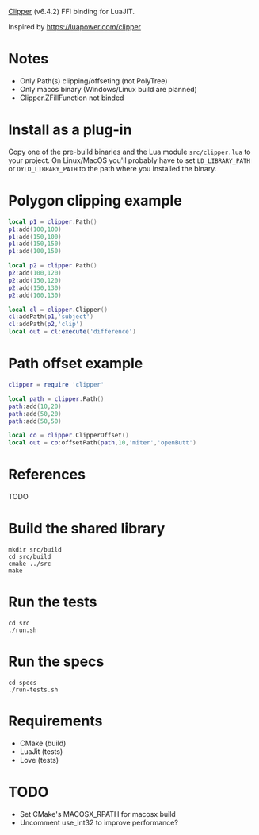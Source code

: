 [Clipper](http://www.angusj.com/delphi/clipper.php) (v6.4.2) FFI binding for LuaJIT.

Inspired by https://luapower.com/clipper

# Notes

* Only Path(s) clipping/offseting (not PolyTree)
* Only macos binary (Windows/Linux build are planned)
* Clipper.ZFillFunction not binded

# Install as a plug-in

Copy one of the pre-build binaries and the Lua module `src/clipper.lua` to your project. On Linux/MacOS you'll probably have to set `LD_LIBRARY_PATH` or `DYLD_LIBRARY_PATH` to the path where you installed the binary.

# Polygon clipping example

```Lua
local p1 = clipper.Path()
p1:add(100,100)
p1:add(150,100)
p1:add(150,150)
p1:add(100,150)

local p2 = clipper.Path()
p2:add(100,120)
p2:add(150,120)
p2:add(150,130)
p2:add(100,130)

local cl = clipper.Clipper()
cl:addPath(p1,'subject')
cl:addPath(p2,'clip')
local out = cl:execute('difference')
```

# Path offset example

```Lua
clipper = require 'clipper'

local path = clipper.Path()
path:add(10,20)
path:add(50,20)
path:add(50,50)

local co = clipper.ClipperOffset()
local out = co:offsetPath(path,10,'miter','openButt')
```

# References

TODO

# Build the shared library

```
mkdir src/build
cd src/build
cmake ../src
make
```

# Run the tests

```
cd src
./run.sh
```

# Run the specs

```
cd specs
./run-tests.sh
```

# Requirements

* CMake (build)
* LuaJit (tests)
* Love (tests)

# TODO

* Set CMake's MACOSX_RPATH for macosx build
* Uncomment use_int32 to improve performance?
